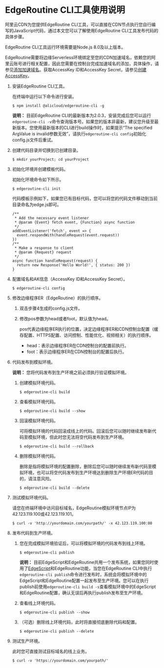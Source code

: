 # EdgeRoutine CLI工具使用说明

阿里云CDN为您提供EdgeRoutine CLI工具，可以直接在CDN节点执行您自行编写的JavaScript代码，通过本文您可以了解使用EdgeRoutine CLI工具发布代码的具体步骤。

EdgeRoutine CLI工具运行环境需要是Node.js 8.0及以上版本。

EdgeRoutine需要将边缘Serverless环境绑定至您的CDN加速域名，依赖您的阿里云账号进行相关配置，因此您需要在控制台完成加速域名的添加，具体操作，请参见[添加加速域名](/intl.zh-CN/快速入门/添加加速域名.md)。获取AccessKey ID和AccessKey Secret，请参见[创建AccessKey]()。

1.  安装EdgeRoutine CLI工具。

    在终端中运行以下命令进行安装。

    ```
    $ npm install @alicloud/edgeroutine-cli -g
    ```

    **说明：** 目前EdgeRoutine CLI的最新版本为2.0.3，安装完成后您可以运行`edgeroutine-cli -v`命令查询版本号。如果您的版本非最新，建议您升级至最新版本。您使用最新版本的CLI进行build操作时，如果提示“The specified ArgValue is invalid参数无效”，请执行`edgeroutine-cli config`初始化config.js文件后重试。

2.  创建代码目录并切换到已创建目录。

    ```
    $ mkdir yourProject; cd yourProject
    ```

3.  初始化环境并创建模板代码。

    初始化环境命令如下所示。

    ```
    $ edgeroutine-cli init
    ```

    代码模板示例如下，如果您已有目标代码，您可以将您的代码文件移动到当前目录命名为edge.js即可。

    ```
    /**
     * Add the necessary event listener
     * @param {Event} fetch event, {Function} async function
     */
    addEventListener('fetch', event => {
      event.respondWith(handleRequest(event.request))
    })
    /**
     * Make a response to client
     * @param {Request} request
     */
    async function handleRequest(request) {
      return new Response('Hello World!', { status: 200 })
    }
    ```

4.  配置域名和AK信息（AccessKey ID和AccessKey Secret）。

    ```
    $ edgeroutine-cli config
    ```

5.  修改边缘程序ER（EdgeRoutine）的执行顺序。

    1.  双击步骤4生成的config.js文件。

    2.  修改pos参数为head或者foot，默认值为head。

        pos代表边缘程序ER执行的位置，决定边缘程序ER和CDN控制台配置（缓存配置、HTTPS配置、访问控制、性能优化、视频相关）的执行顺序。

        -   head：表示边缘程序ER在CDN控制台的配置前执行。
        -   foot：表示边缘程序ER在CDN控制台的配置后执行。
6.  代码发布到模拟环境。

    **说明：** 您将代码发布到生产环境之前必须执行验证模拟环境。

    1.  创建模拟环境代码。

        ```
        $ edgeroutine-cli build
        ```

    2.  查看模拟环境代码。

        ```
        $ edgeroutine-cli build --show
        ```

    3.  回滚模拟环境代码。

        可将模拟环境的代码回滚成线上的代码。回滚后您可以随时继续发布新代码至模拟环境，但此时您无法将空代码发布到生产环境。

        ```
        $ edgeroutine-cli build --rollback
        ```

    4.  删除模拟环境代码。

        删除是指将模拟环境的配置删除，删除后您可以随时继续发布新代码至模拟环境，也可以将空代码发布到生产环境达到删除生产环境ER代码的目的，请注意风险。

        ```
        $ edgeroutine-cli build --delete
        ```

7.  测试模拟环境代码。

    请您在终端环境中访问目标域名，EdgeRoutine模拟环境节点IP为42.123.119.100或42.123.119.101。

    ```
    $ curl -v 'http://yourdomain.com/yourpath/' -x 42.123.119.100:80
    ```

8.  发布代码到生产环境。

    1.  您在完成模拟环境验证后，可以将模拟环境的代码发布到线上环境。

        ```
        $ edgeroutine-cli publish
        ```

        **说明：** 目前EdgeScript和EdgeRoutine共用一个发布系统，如果您同时使用了[EdgeScript](/intl.zh-CN/边缘脚本/EdgeScript概述.md)和EdgeRoutine功能，当您在EdgeRoutine CLI中执行`edgeroutine-cli publish`命令进行发布时，系统会将模拟环境中的EdgeScript和EdgeRoutine配置一起发布至生产环境。您可以在执行publish前使用`edgeroutine-cli build -s`查看模拟环境中的EdgeScript和EdgeRoutine配置，确认无误后再执行publish发布至生产环境。

    2.  查看线上环境代码。

        ```
        $ edgeroutine-cli publish --show
        ```

    3.  （可选）删除线上环境代码，此时将直接彻底删除代码和配置。

        ```
        $ edgeroutine-cli publish --delete
        ```

9.  测试生产环境。

    此时您可直接测试目标域名的线上业务。

    ```
    $ curl -v 'https://yourdomain.com/yourpath/'
    ```


